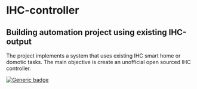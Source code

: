 # IHC-controller
## Building automation project using existing IHC-output

The project implements a system that uses existing IHC smart home or domotic tasks. 
The main objective is create an unofficial open sourced IHC controller. 

[![Generic badge](https://img.shields.io/badge/Status-Active-green.svg)](https://shields.io/)
